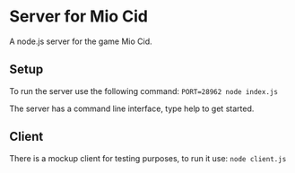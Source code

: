 Server for Mio Cid
==================
A node.js server for the game Mio Cid.

Setup
-----
To run the server use the following command:
```PORT=28962 node index.js```

The server has a command line interface, type help to get started.

Client
------
There is a mockup client for testing purposes, to run it use:
```node client.js```

